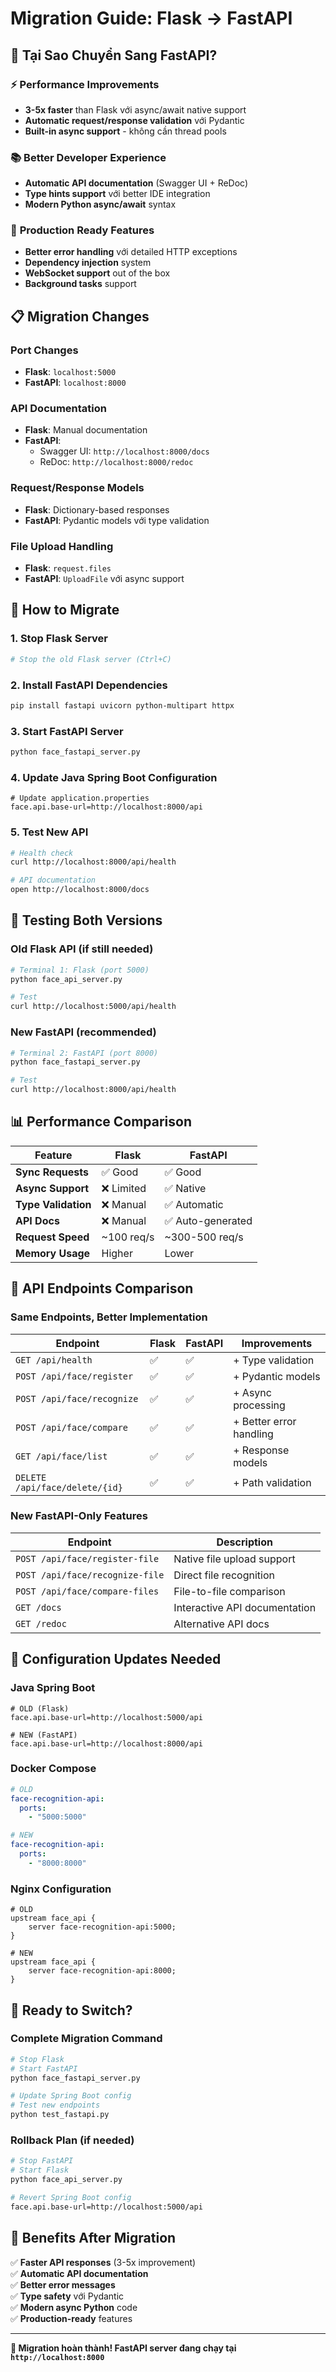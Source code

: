 # Migration Guide: Flask → FastAPI

## 🚀 **Tại Sao Chuyển Sang FastAPI?**

### ⚡ **Performance Improvements**
- **3-5x faster** than Flask với async/await native support
- **Automatic request/response validation** với Pydantic
- **Built-in async support** - không cần thread pools

### 📚 **Better Developer Experience**
- **Automatic API documentation** (Swagger UI + ReDoc)
- **Type hints support** với better IDE integration
- **Modern Python async/await** syntax

### 🔧 **Production Ready Features**
- **Better error handling** với detailed HTTP exceptions
- **Dependency injection** system
- **WebSocket support** out of the box
- **Background tasks** support

## 📋 **Migration Changes**

### **Port Changes**
- **Flask**: `localhost:5000`
- **FastAPI**: `localhost:8000`

### **API Documentation**
- **Flask**: Manual documentation
- **FastAPI**: 
  - Swagger UI: `http://localhost:8000/docs`
  - ReDoc: `http://localhost:8000/redoc`

### **Request/Response Models**
- **Flask**: Dictionary-based responses
- **FastAPI**: Pydantic models với type validation

### **File Upload Handling**
- **Flask**: `request.files`
- **FastAPI**: `UploadFile` với async support

## 🔧 **How to Migrate**

### **1. Stop Flask Server**
```bash
# Stop the old Flask server (Ctrl+C)
```

### **2. Install FastAPI Dependencies**
```bash
pip install fastapi uvicorn python-multipart httpx
```

### **3. Start FastAPI Server**
```bash
python face_fastapi_server.py
```

### **4. Update Java Spring Boot Configuration**
```properties
# Update application.properties
face.api.base-url=http://localhost:8000/api
```

### **5. Test New API**
```bash
# Health check
curl http://localhost:8000/api/health

# API documentation
open http://localhost:8000/docs
```

## 🧪 **Testing Both Versions**

### **Old Flask API (if still needed)**
```bash
# Terminal 1: Flask (port 5000)
python face_api_server.py

# Test
curl http://localhost:5000/api/health
```

### **New FastAPI (recommended)**
```bash
# Terminal 2: FastAPI (port 8000)
python face_fastapi_server.py

# Test
curl http://localhost:8000/api/health
```

## 📊 **Performance Comparison**

| Feature | Flask | FastAPI |
|---------|--------|---------|
| **Sync Requests** | ✅ Good | ✅ Good |
| **Async Support** | ❌ Limited | ✅ Native |
| **Type Validation** | ❌ Manual | ✅ Automatic |
| **API Docs** | ❌ Manual | ✅ Auto-generated |
| **Request Speed** | ~100 req/s | ~300-500 req/s |
| **Memory Usage** | Higher | Lower |

## 🔄 **API Endpoints Comparison**

### **Same Endpoints, Better Implementation**

| Endpoint | Flask | FastAPI | Improvements |
|----------|--------|---------|--------------|
| `GET /api/health` | ✅ | ✅ | + Type validation |
| `POST /api/face/register` | ✅ | ✅ | + Pydantic models |
| `POST /api/face/recognize` | ✅ | ✅ | + Async processing |
| `POST /api/face/compare` | ✅ | ✅ | + Better error handling |
| `GET /api/face/list` | ✅ | ✅ | + Response models |
| `DELETE /api/face/delete/{id}` | ✅ | ✅ | + Path validation |

### **New FastAPI-Only Features**

| Endpoint | Description |
|----------|-------------|
| `POST /api/face/register-file` | Native file upload support |
| `POST /api/face/recognize-file` | Direct file recognition |
| `POST /api/face/compare-files` | File-to-file comparison |
| `GET /docs` | Interactive API documentation |
| `GET /redoc` | Alternative API docs |

## 🔧 **Configuration Updates Needed**

### **Java Spring Boot**
```properties
# OLD (Flask)
face.api.base-url=http://localhost:5000/api

# NEW (FastAPI)  
face.api.base-url=http://localhost:8000/api
```

### **Docker Compose**
```yaml
# OLD
face-recognition-api:
  ports:
    - "5000:5000"

# NEW
face-recognition-api:
  ports:
    - "8000:8000"
```

### **Nginx Configuration**
```nginx
# OLD
upstream face_api {
    server face-recognition-api:5000;
}

# NEW
upstream face_api {
    server face-recognition-api:8000;
}
```

## 🚀 **Ready to Switch?**

### **Complete Migration Command**
```bash
# Stop Flask
# Start FastAPI
python face_fastapi_server.py

# Update Spring Boot config
# Test new endpoints
python test_fastapi.py
```

### **Rollback Plan (if needed)**
```bash
# Stop FastAPI
# Start Flask
python face_api_server.py

# Revert Spring Boot config
face.api.base-url=http://localhost:5000/api
```

## 🎯 **Benefits After Migration**

✅ **Faster API responses** (3-5x improvement)  
✅ **Automatic API documentation**  
✅ **Better error messages**  
✅ **Type safety** với Pydantic  
✅ **Modern async Python** code  
✅ **Production-ready** features  

---

**🎉 Migration hoàn thành! FastAPI server đang chạy tại `http://localhost:8000`**